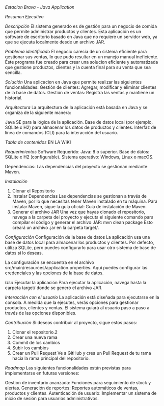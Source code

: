 *Estacion Brava - Java Application*

*Resumen Ejecutivo*

*Descripción*
El sistema generado es de gestión para un negocio de comida que permite administrar productos y clientes. Esta aplicación es un software de escritorio basado en Java que no requiere un servidor web, ya que se ejecuta localmente desde un archivo JAR.

*Problema identificado*
El negocio carecia de un sistema eficiente para gestionar sus ventas, lo que pudo resultar en un manejo manual ineficiente. Este programa fue creado para crear una solucion eficiente y automatizada que gestione productos, clientes y la cuenta final para su venta que sea sencilla.

*Solución*
Una aplicacion en Java que permite realizar las siguientes funcionalidades:
Gestión de clientes: Agregar, modificar y eliminar clientes de la base de datos.
Gestión de ventas: Registra las ventas y mantiene un historial.

*Arquitectura*
La arquitectura de la aplicación está basada en Java y se organiza de la siguiente manera:

Java SE para la lógica de la aplicación.
Base de datos local (por ejemplo, SQLite o H2) para almacenar los datos de productos y clientes.
Interfaz de línea de comandos (CLI) para la interacción del usuario.

*Tabla de contenidos*
EN LA WIKI

*Requerimientos*
Software Requerido:
Java: 8 o superior.
Base de datos: SQLite o H2 (configurable).
Sistema operativo: Windows, Linux o macOS.

Dependencias:
Las dependencias del proyecto se gestionan mediante Maven.

*Instalación*

1. Clonar el Repositorio
2. Instalar Dependencias
Las dependencias se gestionan a través de Maven, por lo que necesitas tener Maven instalado en tu máquina. Para instalar Maven, sigue la guía oficial: Guía de instalación de Maven.
3. Generar el archivo JAR
Una vez que hayas clonado el repositorio, navega a la carpeta del proyecto y ejecuta el siguiente comando para compilar el código y generar el archivo JAR:
mvn clean package
Esto creará un archivo .jar en la carpeta target/.

*Configuración*
Configuración de la base de datos La aplicación usa una base de datos local para almacenar los productos y clientes. Por defecto, utiliza SQLite, pero puedes configurarlo para usar otro sistema de base de datos si lo deseas.

La configuración se encuentra en el archivo src/main/resources/application.properties. Aquí puedes configurar las credenciales y las opciones de la base de datos.

*Uso*
Ejecutar la aplicación Para ejecutar la aplicación, navega hasta la carpeta target/ donde se generó el archivo JAR.

*Interacción con el usuario*
La aplicación está diseñada para ejecutarse en la consola. A medida que la ejecutes, verás opciones para gestionar productos, clientes y ventas. El sistema guiará al usuario paso a paso a través de las opciones disponibles.

*Contribución*
Si deseas contribuir al proyecto, sigue estos pasos:

1. Clonar el repositorio.2
2. Crear una nueva rama
3. Commit de los cambios
4. Subir los cambios
5. Crear un Pull Request Ve a GitHub y crea un Pull Request de tu rama hacia la rama principal del repositorio.

*Roadmap*
Las siguientes funcionalidades están previstas para implementarse en futuras versiones:

Gestión de inventario avanzada: Funciones para seguimiento de stock y alertas.
Generación de reportes: Reportes automáticos de ventas, productos y clientes.
Autenticación de usuario: Implementar un sistema de inicio de sesión para usuarios administrativos.





